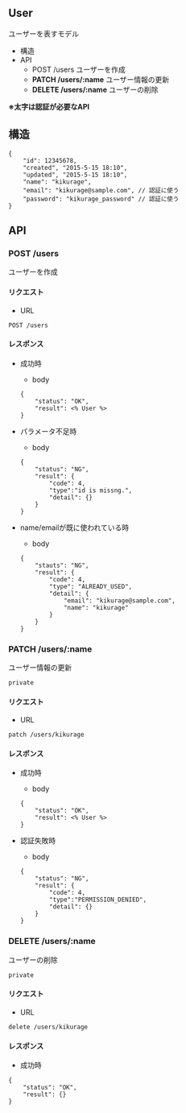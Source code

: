 ## User

ユーザーを表すモデル

- 構造
- API
	- POST /users ユーザーを作成
	- **PATCH /users/:name** ユーザー情報の更新
	- **DELETE /users/:name** ユーザーの削除

**※太字は認証が必要なAPI**

## 構造

```
{
	"id": 12345678,
	"created", "2015-5-15 18:10",
	"updated", "2015-5-15 18:10",
	"name": "kikurage",
	"email": "kikurage@sample.com", // 認証に使う
	"password": "kikurage_password" // 認証に使う
}
```

## API

### POST /users

ユーザーを作成

#### リクエスト

- URL

```
POST /users
```

#### レスポンス

- 成功時
	- body
	
	```
	{
		"status": "OK",
		"result": <% User %>
	}
	```

- パラメータ不足時
	- body
	
	```
	{
		"status": "NG",
		"result": {
		    "code": 4,
			"type":"id is missng.",
			"detail": {}
		}
	}
	```
- name/emailが既に使われている時
	- body
	
	```
	{
		"stauts": "NG",
		"result": {
			"code": 4,
			"type": "ALREADY_USED",
			"detail": {
				"email": "kikurage@sample.com",
				"name": "kikurage"
			}
		}
	}
	```



### PATCH /users/:name

ユーザー情報の更新

`private`

#### リクエスト

- URL

```
patch /users/kikurage
```

#### レスポンス

- 成功時
	- body
	
	```
	{
		"status": "OK",
		"result": <% User %>		
	}
	```

- 認証失敗時
	- body
	
	```
	{
		"status": "NG",
		"result": {
			"code": 4,
			"type":"PERMISSION_DENIED",
			"detail": {}
		}
	}
	```


### DELETE /users/:name

ユーザーの削除

`private`

#### リクエスト

- URL

```
delete /users/kikurage
```

#### レスポンス

- 成功時

```
{
	"status": "OK",
	"result": {}
}
```




